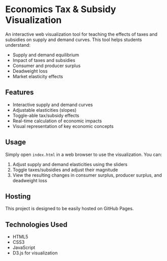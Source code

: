 # Economics Tax & Subsidy Visualization

An interactive web visualization tool for teaching the effects of taxes and subsidies on supply and demand curves. This tool helps students understand:
- Supply and demand equilibrium
- Impact of taxes and subsidies
- Consumer and producer surplus
- Deadweight loss
- Market elasticity effects

## Features
- Interactive supply and demand curves
- Adjustable elasticities (slopes)
- Toggle-able tax/subsidy effects
- Real-time calculation of economic impacts
- Visual representation of key economic concepts

## Usage
Simply open `index.html` in a web browser to use the visualization. You can:
1. Adjust supply and demand elasticities using the sliders
2. Toggle taxes/subsidies and adjust their magnitude
3. View the resulting changes in consumer surplus, producer surplus, and deadweight loss

## Hosting
This project is designed to be easily hosted on GitHub Pages.

## Technologies Used
- HTML5
- CSS3
- JavaScript
- D3.js for visualization 